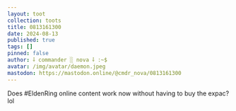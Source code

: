```yaml
---
layout: toot
collection: toots
title: 0813161300
date: 2024-08-13
published: true
tags: []
pinned: false
author: ⸸ commander ░ nova ⸸ :~$
avatar: /img/avatar/daemon.jpeg
mastodon: https://mastodon.online/@cmdr_nova/0813161300
---
```


Does #EldenRing online content work now without having to buy the expac? lol
